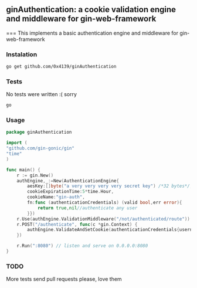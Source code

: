 ## ginAuthentication: a cookie validation engine and middleware for gin-web-framework
===
This implements a basic authentication engine and middleware for gin-web-framework

###  Instalation

```sh
go get github.com/0x4139/ginAuthentication
```

### Tests
No tests were written :( sorry
```sh
go 
```
### Usage 
```go
package ginAuthentication

import (
"github.com/gin-gonic/gin"
"time"
)

func main() {
	r := gin.New()
	authEngine,_:=New(AuthenticationEngine{
		aesKey:[]byte("a very very very very secret key") /*32 bytes*/,
		cookieExpirationTime:5*time.Hour,
		cookieName:"gin-auth",
		fn:func (authenticationCredentials) (valid bool,err error){
			return true,nil//authenticate any user
		}})
	r.Use(authEngine.ValidationMiddleware("/not/authenticated/route"))
	r.POST("/authenticate", func(c *gin.Context) {
		authEngine.ValidateAndSetCookie(authenticationCredentials{username:c.Get("username"),password:c.Get("password")},c)
	})

	r.Run(":8080") // listen and serve on 0.0.0.0:8080
}
```

### TODO
More tests
send pull requests please, love them
